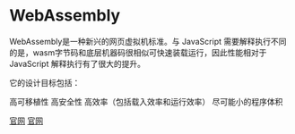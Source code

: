 # WebAssembly

WebAssembly是⼀种新兴的⽹⻚虚拟机标准。与 JavaScript 需要解释执行不同的是，wasm字节码和底层机器码很相似可快速装载运行，因此性能相对于 JavaScript 解释执行有了很大的提升。

它的设计⽬标包括：

⾼可移植性
⾼安全性
⾼效率（包括载⼊效率和运⾏效率）
尽可能⼩的程序体积


[官网](https://webassembly.org/)
[官网](https://talks.godoc.org/github.com/chai2010/awesome-go-zh/chai2010/chai2010-golang-wasm.slide#6)
